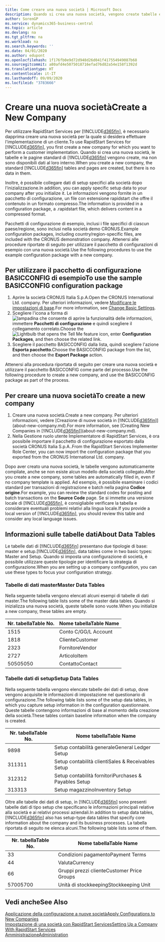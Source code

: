 ```yaml
---
title: Come creare una nuova società | Microsoft Docs
description: Quando si crea una nuova società, vengono create tabelle e pagine di RapidStart Services che non contengono dati.
author: SorenGP
ms.service: dynamics365-business-central
ms.topic: article
ms.devlang: na
ms.tgt_pltfrm: na
ms.workload: na
ms.search.keywords: ''
ms.date: 04/01/2020
ms.author: edupont
ms.openlocfilehash: 1f176fb0e9d72d948d26d041f417554949087b68
ms.sourcegitcommit: a80afd4e5075018716efad76d82a54e158f1392d
ms.translationtype: HT
ms.contentlocale: it-IT
ms.lasthandoff: 09/09/2020
ms.locfileid: "3783666"
---
```

# <a name="create-a-new-company"></a><span data-ttu-id="6fa12-103">Creare una nuova società</span><span class="sxs-lookup"><span data-stu-id="6fa12-103">Create a New Company</span></span>
<span data-ttu-id="6fa12-104">Per utilizzare RapidStart Services per [!INCLUDE[d365fin](includes/d365fin_md.md)], è necessario dapprima creare una nuova società per la quale si desidera effettuare l'implementazione di un cliente.</span><span class="sxs-lookup"><span data-stu-id="6fa12-104">To use RapidStart Services for [!INCLUDE[d365fin](includes/d365fin_md.md)], you first create a new company for which you want to perform a customer implementation.</span></span> <span data-ttu-id="6fa12-105">Quando si crea una nuova società, le tabelle e le pagine standard di [!INCLUDE[d365fin](includes/d365fin_md.md)] vengono create, ma non sono disponibili dati al loro interno.</span><span class="sxs-lookup"><span data-stu-id="6fa12-105">When you create a new company, the standard [!INCLUDE[d365fin](includes/d365fin_md.md)] tables and pages are created, but there is no data in them.</span></span>

<span data-ttu-id="6fa12-106">Inoltre, è possibile collegare dati di setup specifici alla società dopo l'inizializzazione.</span><span class="sxs-lookup"><span data-stu-id="6fa12-106">In addition, you can apply specific setup data to your company after you initialize it.</span></span> <span data-ttu-id="6fa12-107">Le informazioni vengono fornite in un pacchetto di configurazione, un file con estensione rapidstart che offre il contenuto in un formato compresso.</span><span class="sxs-lookup"><span data-stu-id="6fa12-107">The information is provided in a configuration package, a .rapidstart file, which delivers content in a compressed format.</span></span>  

<span data-ttu-id="6fa12-108">Pacchetti di configurazione di esempio, inclusi i file specifici di ciascun paese/regione, sono inclusi nella società demo CRONUS.</span><span class="sxs-lookup"><span data-stu-id="6fa12-108">Example configuration packages, including country/region-specific files, are included with the CRONUS demonstration company.</span></span> <span data-ttu-id="6fa12-109">Attenersi alle procedure riportate di seguito per utilizzare il pacchetto di configurazioni di esempio con una nuova società.</span><span class="sxs-lookup"><span data-stu-id="6fa12-109">Use the following procedures to use the example configuration package with a new company.</span></span>  

## <a name="to-use-the-sample-basicconfig-configuration-package"></a><span data-ttu-id="6fa12-110">Per utilizzare il pacchetto di configurazione BASICCONFIG di esempio</span><span class="sxs-lookup"><span data-stu-id="6fa12-110">To use the sample BASICCONFIG configuration package</span></span>  
1. <span data-ttu-id="6fa12-111">Aprire la società CRONUS Italia S.p.A.</span><span class="sxs-lookup"><span data-stu-id="6fa12-111">Open the CRONUS International Ltd. company.</span></span> <span data-ttu-id="6fa12-112">Per ulteriori informazioni, vedere [Modificare le impostazioni di base](ui-change-basic-settings.md).</span><span class="sxs-lookup"><span data-stu-id="6fa12-112">For more information, see [Change Basic Settings](ui-change-basic-settings.md).</span></span>
2. <span data-ttu-id="6fa12-113">Scegliere l'icona a forma di ![lampadina che consente di aprire la funzionalità delle informazioni](media/ui-search/search_small.png "Informazioni sull'operazione che si desidera eseguire"), immettere **Pacchetti di configurazione** e quindi scegliere il collegamento correlato.</span><span class="sxs-lookup"><span data-stu-id="6fa12-113">Choose the ![Lightbulb that opens the Tell Me feature](media/ui-search/search_small.png "Tell me what you want to do") icon, enter **Configuration Packages**, and then choose the related link.</span></span>  
3. <span data-ttu-id="6fa12-114">Scegliere il pacchetto BASICCONFIG dalla lista, quindi scegliere l'azione **Esporta pacchetto**.</span><span class="sxs-lookup"><span data-stu-id="6fa12-114">Choose the BASICCONFIG package from the list, and then choose the **Export Package** action.</span></span>  

<span data-ttu-id="6fa12-115">Attenersi alla procedura riportata di seguito per creare una nuova società e utilizzare il pacchetto BASICCONFIG come parte del processo.</span><span class="sxs-lookup"><span data-stu-id="6fa12-115">Use the following procedure to create a new company, and use the BASICCONFIG package as part of the process.</span></span>  

## <a name="to-create-a-new-company"></a><span data-ttu-id="6fa12-116">Per creare una nuova società</span><span class="sxs-lookup"><span data-stu-id="6fa12-116">To create a new company</span></span>  
1. <span data-ttu-id="6fa12-117">Creare una nuova società.</span><span class="sxs-lookup"><span data-stu-id="6fa12-117">Create a new company.</span></span> <span data-ttu-id="6fa12-118">Per ulteriori informazioni, vedere [Creazione di nuove società in [!INCLUDE[d365fin](includes/d365fin_md.md)]](about-new-company.md).</span><span class="sxs-lookup"><span data-stu-id="6fa12-118">For more information, see [Creating New Companies in [!INCLUDE[d365fin](includes/d365fin_md.md)]](about-new-company.md).</span></span>
2. <span data-ttu-id="6fa12-119">Nella Gestione ruolo utente Implementatore di RapidStart Services, è ora possibile importare il pacchetto di configurazione esportato dalla società CRONUS Italia S.p.A..</span><span class="sxs-lookup"><span data-stu-id="6fa12-119">From the RapidStart Services Implementer Role Center, you can now import the configuration package that you exported from the CRONUS International Ltd. company.</span></span>

<span data-ttu-id="6fa12-120">Dopo aver creato una nuova società, le tabelle vengono automaticamente compilate, anche se non esiste alcun modello della società collegato.</span><span class="sxs-lookup"><span data-stu-id="6fa12-120">After you create a new company, some tables are automatically filled in, even if no company template is applied.</span></span> <span data-ttu-id="6fa12-121">Ad esempio, è possibile esaminare i codici standard per transazioni di registrazione e batch nella pagina **Codice origine**.</span><span class="sxs-lookup"><span data-stu-id="6fa12-121">For example, you can review the standard codes for posting and batch transactions on the **Source Code** page.</span></span> <span data-ttu-id="6fa12-122">Se si immette una versione locale di [!INCLUDE[d365fin](includes/d365fin_md.md)], è consigliabile verificare la tabella e considerare eventuali problemi relativi alla lingua locale.</span><span class="sxs-lookup"><span data-stu-id="6fa12-122">If you provide a local version of [!INCLUDE[d365fin](includes/d365fin_md.md)], you should review this table and consider any local language issues.</span></span>

## <a name="about-data-tables"></a><span data-ttu-id="6fa12-123">Informazioni sulle tabelle dati</span><span class="sxs-lookup"><span data-stu-id="6fa12-123">About Data Tables</span></span>
<span data-ttu-id="6fa12-124">Le tabelle dati di [!INCLUDE[d365fin](includes/d365fin_md.md)] presentano due tipologie di base: master e setup.</span><span class="sxs-lookup"><span data-stu-id="6fa12-124">[!INCLUDE[d365fin](includes/d365fin_md.md)], data tables come in two basic types: Master and Setup.</span></span> <span data-ttu-id="6fa12-125">Quando si imposta una configurazione di società, è possibile utilizzare queste tipologie per identificare la strategia di configurazione.</span><span class="sxs-lookup"><span data-stu-id="6fa12-125">When you are setting up a company configuration, you can use these types to focus your configuration strategy.</span></span>  

### <a name="master-data-tables"></a><span data-ttu-id="6fa12-126">Tabelle di dati master</span><span class="sxs-lookup"><span data-stu-id="6fa12-126">Master Data Tables</span></span>  
<span data-ttu-id="6fa12-127">Nella seguente tabella vengono elencati alcuni esempi di tabelle di dati master.</span><span class="sxs-lookup"><span data-stu-id="6fa12-127">The following table lists some of the master data tables.</span></span> <span data-ttu-id="6fa12-128">Quando si inizializza una nuova società, queste tabelle sono vuote.</span><span class="sxs-lookup"><span data-stu-id="6fa12-128">When you initialize a new company, these tables are empty.</span></span>  

|<span data-ttu-id="6fa12-129">Nr. tabella</span><span class="sxs-lookup"><span data-stu-id="6fa12-129">Table No.</span></span>|<span data-ttu-id="6fa12-130">Nome tabella</span><span class="sxs-lookup"><span data-stu-id="6fa12-130">Table Name</span></span>|  
|-------------------|--------------------|  
|<span data-ttu-id="6fa12-131">15</span><span class="sxs-lookup"><span data-stu-id="6fa12-131">15</span></span>|<span data-ttu-id="6fa12-132">Conto C/G</span><span class="sxs-lookup"><span data-stu-id="6fa12-132">G/L Account</span></span>|  
|<span data-ttu-id="6fa12-133">18</span><span class="sxs-lookup"><span data-stu-id="6fa12-133">18</span></span>|<span data-ttu-id="6fa12-134">Cliente</span><span class="sxs-lookup"><span data-stu-id="6fa12-134">Customer</span></span>|  
|<span data-ttu-id="6fa12-135">23</span><span class="sxs-lookup"><span data-stu-id="6fa12-135">23</span></span>|<span data-ttu-id="6fa12-136">Fornitore</span><span class="sxs-lookup"><span data-stu-id="6fa12-136">Vendor</span></span>|  
|<span data-ttu-id="6fa12-137">27</span><span class="sxs-lookup"><span data-stu-id="6fa12-137">27</span></span>|<span data-ttu-id="6fa12-138">Articolo</span><span class="sxs-lookup"><span data-stu-id="6fa12-138">Item</span></span>|  
|<span data-ttu-id="6fa12-139">5050</span><span class="sxs-lookup"><span data-stu-id="6fa12-139">5050</span></span>|<span data-ttu-id="6fa12-140">Contatto</span><span class="sxs-lookup"><span data-stu-id="6fa12-140">Contact</span></span>|  

### <a name="setup-data-tables"></a><span data-ttu-id="6fa12-141">Tabelle dati di setup</span><span class="sxs-lookup"><span data-stu-id="6fa12-141">Setup Data Tables</span></span>  
<span data-ttu-id="6fa12-142">Nella seguente tabella vengono elencate tabelle dei dati di setup, dove vengono acquisite le informazioni di impostazione nel questionario di configurazione.</span><span class="sxs-lookup"><span data-stu-id="6fa12-142">The following table lists some of the setup data tables, in which you capture setup information in the configuration questionnaire.</span></span> <span data-ttu-id="6fa12-143">Queste tabelle contengono informazioni di base al momento della creazione della società.</span><span class="sxs-lookup"><span data-stu-id="6fa12-143">These tables contain baseline information when the company is created.</span></span>  

|<span data-ttu-id="6fa12-144">Nr. tabella</span><span class="sxs-lookup"><span data-stu-id="6fa12-144">Table No.</span></span>|<span data-ttu-id="6fa12-145">Nome tabella</span><span class="sxs-lookup"><span data-stu-id="6fa12-145">Table Name</span></span>|  
|-------------------|--------------------|  
|<span data-ttu-id="6fa12-146">98</span><span class="sxs-lookup"><span data-stu-id="6fa12-146">98</span></span>|<span data-ttu-id="6fa12-147">Setup contabilità generale</span><span class="sxs-lookup"><span data-stu-id="6fa12-147">General Ledger Setup</span></span>|  
|<span data-ttu-id="6fa12-148">311</span><span class="sxs-lookup"><span data-stu-id="6fa12-148">311</span></span>|<span data-ttu-id="6fa12-149">Setup contabilità clienti</span><span class="sxs-lookup"><span data-stu-id="6fa12-149">Sales & Receivables Setup</span></span>|  
|<span data-ttu-id="6fa12-150">312</span><span class="sxs-lookup"><span data-stu-id="6fa12-150">312</span></span>|<span data-ttu-id="6fa12-151">Setup contabilità fornitori</span><span class="sxs-lookup"><span data-stu-id="6fa12-151">Purchases & Payables Setup</span></span>|  
|<span data-ttu-id="6fa12-152">313</span><span class="sxs-lookup"><span data-stu-id="6fa12-152">313</span></span>|<span data-ttu-id="6fa12-153">Setup magazzino</span><span class="sxs-lookup"><span data-stu-id="6fa12-153">Inventory Setup</span></span>|  

<span data-ttu-id="6fa12-154">Oltre alle tabelle dei dati di setup, in [!INCLUDE[d365fin](includes/d365fin_md.md)] sono presenti tabelle dati di tipo setup che specificano le informazioni principali relative alla società e ai relativi processi aziendali.</span><span class="sxs-lookup"><span data-stu-id="6fa12-154">In addition to setup data tables, [!INCLUDE[d365fin](includes/d365fin_md.md)] also has setup-type data tables that specify core information about the company and its business processes.</span></span> <span data-ttu-id="6fa12-155">La tabella riportata di seguito ne elenca alcuni.</span><span class="sxs-lookup"><span data-stu-id="6fa12-155">The following table lists some of them.</span></span>  

|<span data-ttu-id="6fa12-156">Nr. tabella</span><span class="sxs-lookup"><span data-stu-id="6fa12-156">Table No.</span></span>|<span data-ttu-id="6fa12-157">Nome tabella</span><span class="sxs-lookup"><span data-stu-id="6fa12-157">Table Name</span></span>|  
|-------------------|--------------------|  
|<span data-ttu-id="6fa12-158">3</span><span class="sxs-lookup"><span data-stu-id="6fa12-158">3</span></span>|<span data-ttu-id="6fa12-159">Condizioni pagamento</span><span class="sxs-lookup"><span data-stu-id="6fa12-159">Payment Terms</span></span>|  
|<span data-ttu-id="6fa12-160">4</span><span class="sxs-lookup"><span data-stu-id="6fa12-160">4</span></span>|<span data-ttu-id="6fa12-161">Valuta</span><span class="sxs-lookup"><span data-stu-id="6fa12-161">Currency</span></span>|  
|<span data-ttu-id="6fa12-162">6</span><span class="sxs-lookup"><span data-stu-id="6fa12-162">6</span></span>|<span data-ttu-id="6fa12-163">Gruppi prezzi cliente</span><span class="sxs-lookup"><span data-stu-id="6fa12-163">Customer Price Groups</span></span>|  
|<span data-ttu-id="6fa12-164">5700</span><span class="sxs-lookup"><span data-stu-id="6fa12-164">5700</span></span>|<span data-ttu-id="6fa12-165">Unità di stockkeeping</span><span class="sxs-lookup"><span data-stu-id="6fa12-165">Stockkeeping Unit</span></span>|

  

## <a name="see-also"></a><span data-ttu-id="6fa12-166">Vedi anche</span><span class="sxs-lookup"><span data-stu-id="6fa12-166">See Also</span></span>  
[<span data-ttu-id="6fa12-167">Applicazione della configurazione a nuove società</span><span class="sxs-lookup"><span data-stu-id="6fa12-167">Apply Configurations to New Companies</span></span>](admin-apply-configuration-to-new-companies.md)  
[<span data-ttu-id="6fa12-168">Impostazione di una società con RapidStart Services</span><span class="sxs-lookup"><span data-stu-id="6fa12-168">Setting Up a Company With RapidStart Services</span></span>](admin-set-up-a-company-with-rapidstart.md)  
[<span data-ttu-id="6fa12-169">Amministrazione</span><span class="sxs-lookup"><span data-stu-id="6fa12-169">Administration</span></span>](admin-setup-and-administration.md)
